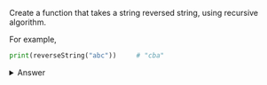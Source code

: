 Create a function that takes a string reversed string, using recursive algorithm.

For example,

```py
print(reverseString("abc"))     # "cba"
```

<details>

  <summary>Answer</summary>

```py
def reverseString(string):
    if len(string) <= 1:
        return string
    return reverseString(string[-1]) + reverseString(string[:-1])
```

</details>
